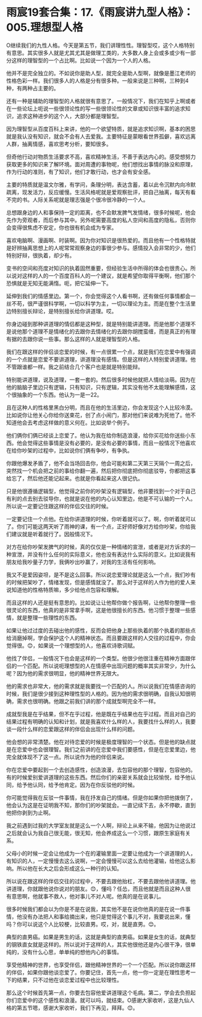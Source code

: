 # 雨宸19套合集：17.《雨宸讲九型人格》：005.理想型人格

O继续我们的九性人格。今天是第五节，我们讲理性性。理智型哎，这个人格特别有意思。其实很多人就是尤其尤其是做理工类的，大多数人身上会或多或少有一部分这样的理智型的一个占比啊。比如说一个因为一个人的人格。

他并不是完全独立的。不如说你是助人型，就完全是助人型啊，就像是墨江老师的性格色彩一样。我们很多人的人格是分有很多种。一般来说是三种啊，三种到4种，有两种占主要的。

还有一种是辅助的理智型的人格就很有意思了。一般情况下，我们在知乎上啊或者在一些论坛上呃说一些很领论性的写一些很领论性的文章或知识很丰富的追求知识，追求这种进步的这个人，大部分都是理智型。

因为理智型从百度百科上来讲，他的一个欲望特质，就是追求知识啊，基本的困思就是我认没有知识，就会不会有人去爱我。主要特征是蒙眼看世界孤僻，喜欢远离人群，抽离情感，喜欢思考分析，要知很多。

但奇他行动对物质生活要求不高，喜欢精神生活，不善于表达内心的。感受想努力获取更多的知识来了解环境。面对周遭的事物呢，他们想找出事情的脉没和原理，作为行动的准则，有了知识，他们才敢行动，也才会有安全感。

主要的特质就是温文尔雅，有学问，条理分明，表达含蓄，着以此令沉默内向冷默疏离，现发活力，反应缓慢。生活风格呢就是爱观察批评，把自己抽离，每天有看不完的书。人际关系呢就是理志强是个很冷很冷静的一个人。

总想跟身边的人和事保持一定的距离，也不会默发脾气发情绪，很多时候呢，他会先作为旁观者，而后参与其中。另外呢需要高度的私人空间和高度的隐私，否则你会变得很焦虑不安定，你也很有机会成为专家。

喜欢电脑啊、漫画啊、时装啊。因为你对知识是很热爱的。而且他有一个性格特就是好辨抽离思想上的人呢常常观察身边的事很少参与。感情投入会非常的少，他们特别好辩，很执着，却少有。

变书的空间和亮度对知识的执着固然重要，但经验生活中所得的体会也很贵心。所以说对这样的人的一个百度百科人的一个建议，就是希望你取得平衡啊，他们那个恐惧就是无知无能满惰。呃，把它延伸一下。

延伸到我们的情感里边。第一个，你会觉得这个人看书啊，还有做任何事情都会一丝不苟，很严谨很科学啊，一切以科学为主，一切以理论为主。而是在整个生活里边特别擅长辩论，是特别擅长给你讲道理。哎。

你身边碰到那种讲道理的情侣都是这种型，就是特别能讲道理。而是他那个道理不是说他那个道理不是情绪化的去跟你去情绪化的去跟你胡搅蛮缠，而是真正的有理有据的去跟你说一些事。那么这样的人就是理智型的人格。

我们在跟这样的伴侣谈恋爱的时候，有一点很累一个点，就是我们在恋爱中有强调的一个点就是恋爱不要讲道理，讲道理没有感情。但是这样的人特别爱讲道理。他不管跟谁都一样。我之前结合几个客户也是就是特别能辩。

特别能讲道理，说及道理，一套一套的。然后很多时候他就把人情给淡萌。因为在他的脑脑子里边只有逻辑，只有知识，只有逻辑，其实没有他不太能理解感情，这个很抽象的一个东西。他认为一是一22。

且在这种人的性格里黑白分明，而且在他的生活里边，你会发现这个人比较冷漠。比如说你让他关心你给你送束花，创了点小闹门，那对他们来说难为死他了。他不知道他会去考虑这样做的意义何在。比如说举个例子。

他们俩你们俩已经谈上恋爱了。他认为我在给你制造浪漫，给你买花给你送些小东西。他会觉得这些事情是没有必要的，是没有必要的事情，而且一般情况下他喜欢在给你吵架的过程中，比如说你们俩有争吵，有争执。

你跟他爆发矛盾了，他不会当场回击你，他会可能和第二天第三天隔个一周之后，突然找一个机会把之前的事给你翻一遍，然后把你彻底把你彻底驳导，你都把这事给忘了，然后他还能记起来。也就是你看起来这人很记仇。

只是他很遵循逻辑型，他觉得之前你的吵架没有逻辑型，他非要找到一个对于自己有利的点去别去驳导你，也就是说在他的内心认知里边，他是不可认输的一个人。所以说一定要记住跟这样的伴侣交往的时候。

一定要记住一个点他。在给你讲道理的时候，你听着就可以了。啊，你听着就可以了。你们可能这两天听了雨神的课，有一个点，正好师好像对方给你吵架，你给我们建议就是听着就行了。因般情况下。

对方在给你吵架发脾气的时候，真的仅仅是一种情绪的宣泄，或者是对方诉求的一种宣泄，并没有什么任何的实际意义，他也没有表达什么实际的意义。比如说我有朋友给我吵量子力学，我俩吵出吵赢了，对我的生活有任何影响。

我又不是爱因姿坦，是不是这么回事。所以说恋爱理论就是这么一个点，我们吵有的时候把架吵了，情绪发现，但是感情就没了。那么对于这样的人作为他的爱人来说知道他的性格特质嘛，多少给他点包容和理解。

而且这样的人还是挺有意思的。比如说让让他帮你做个报告啊，让他帮你整理一些很灵论的东西，他真的是非常拿手啊，这是他很擅长的东西。他习惯于整理一些感情，就是整理一些理性的东西。

如果让他过过度的去碰出他的感性，反而会把他身上那些执着的那个执着的那些点给消磨掉啊，学会保护这个人的精神状态。而且要跟这样的人交往的过程中，你会觉得很。😊，如果说一个理想型的人，他喜欢诗歌词赋。

他找了伴侣，一般情况下也会是这样的一个类型。他很少他很注重在精神方面跟伴侣的一个匹配。所以说呃理想型的人在情感中出现问题的概率其实非常少，为什么呢？因为他的需求很明显，他的精神世界无限大。

他的需求也非常大，他的需求就是我要找一个匹配的人。所以说我们在情感咨询的时候，我们是很少接到这种理性型的人格的。因为他的需求很明确，自我认知很明确，需求也很明确。他跟之前我们讲的那个成就型啊完全不一样。

成就型我是在乎结果，但不在乎过程，他是既在乎结果也在乎过程。而且对自己的结果过程有明确的认知和计划，就是我喜欢什么样的人，我要找什么样的人，我要谈一段什么样的恋爱跟这样的伴侣会出现什么样的问题。

他会想的非常清楚。他在对待恋爱的时候是极度理智的一个状态。但是他的缺点就是在恋爱中也会很理智。我们之前讲的在恋爱中我们要感性，但是在恋爱里边，他完全就体现不了这一点。所以说作为他的伴侣来说。

你在恋爱中要起到一个去创造感性，创造浪漫，去包容他的那个理智，包容他的。有的时候爱别爱讲道理的这些东西。然后你们的亲密关系就会比较愉悦，给予他认同，给予他认同，给予他肯定。因为在你反驳他的时候。

你可能觉得我在反驳一件事情，我在抒发自己的情绪。但是你如果你把他拨倒了，他会认为这是在证明我不知，那你们的吵架就会。一直记续下去，永不停歇，直到他把你剥到为止啊。

我之前遇到过我的大学室友就是这么一个人啊，辩论上从来不输，他因为让他说过之后就会认为我自己很无能，很无知，他会养成这么一个习惯，跟原生家庭有关系。

父母小的时候一定会让他成为一个在的灌输里面一定要让他成为一个讲道理的人，有知识的人，一定慢慢去这么说啊，一定会慢慢可以这么去给他灌输，给他这么影响。所以他在长大之后会形成这么一种行的认知。

所以说在跟这样的伴侣交往的过程中，不要去跟他抬杠，不要去跟他他讲道理。他讲道理，你就跟他说你说对的朋友。😊，懂吗？任怂，而且他就是而且这种人很有意思啊，他就事不救人，他对事儿不对人呢。他真的是在说事儿。

很多时候我们都会以为你是不是在说我，其实他不是在说你他真的是在说一件事情，他没有办法把人和事给摘出来，他只是觉得这个事儿不对，我要说出来，懂吗？你可以说这个人比较梗，比较直男。哎，对，就是直男。😊。

典型的直男癌。如果是男生的话，这就是典型的直男癌。如果是女生的话，就典型的钢铁直女就是这样的。所以说对于这样的人，其实他很他还是内心很干净，很单纯的，没有什么心思，单单纯的想他内心的事情。

享受他精神的世界，也享受伴侣，跟他精神世界的一个一个匹配。所以说你跟这样的伴侣，如果你跟他谈恋爱了。你要记住，首先一点，他一你一定是在理性思考一下的结果，只不过他在谈恋爱过程中也比较理性。

那么这个时候首先第一点，你要去包容他爱讲道理这个毛病。第二，学会去负担起你们恋爱中的这个感性和浪漫。就可以吗，就结束。O感谢大家收听，这是九仙人格的第五节嗯，感谢大家收听，我们下再见，拜拜。😊。

